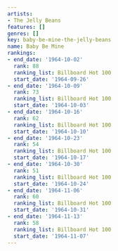 ```yaml
---
artists:
- The Jelly Beans
features: []
genres: []
key: baby-be-mine-the-jelly-beans
name: Baby Be Mine
rankings:
- end_date: '1964-10-02'
  rank: 88
  ranking_list: Billboard Hot 100
  start_date: '1964-09-26'
- end_date: '1964-10-09'
  rank: 73
  ranking_list: Billboard Hot 100
  start_date: '1964-10-03'
- end_date: '1964-10-16'
  rank: 62
  ranking_list: Billboard Hot 100
  start_date: '1964-10-10'
- end_date: '1964-10-23'
  rank: 54
  ranking_list: Billboard Hot 100
  start_date: '1964-10-17'
- end_date: '1964-10-30'
  rank: 51
  ranking_list: Billboard Hot 100
  start_date: '1964-10-24'
- end_date: '1964-11-06'
  rank: 60
  ranking_list: Billboard Hot 100
  start_date: '1964-10-31'
- end_date: '1964-11-13'
  rank: 58
  ranking_list: Billboard Hot 100
  start_date: '1964-11-07'
---
```


